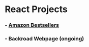 # React Projects

### - [Amazon Bestsellers](https://amazing-salmiakki-444336.netlify.app)

### - Backroad Webpage (ongoing)
